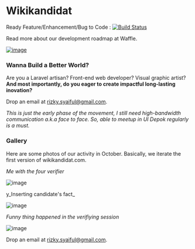 # Wikikandidat

Ready Feature/Enhancement/Bug to Code : [![Build Status](https://badge.waffle.io/rizkysyaiful/wikikandidat.png?label=Ready)](https://waffle.io/rizkysyaiful/wikikandidat)

Read more about our development roadmap at Waffle.

[![image](https://cloud.githubusercontent.com/assets/2253841/20073683/bbb76df0-a55f-11e6-9125-c5490f1dd4a0.png)](https://waffle.io/rizkysyaiful/wikikandidat)

### Wanna Build a Better World?

Are you a Laravel artisan? Front-end web developer? Visual graphic artist? **And most importantly, do you eager to create impactful long-lasting inovation?**

Drop an email at rizky.syaiful@gmail.com.

_This is just the early phase of the movement, I still need high-bandwidth communication a.k.a face to face. So, able to meetup in UI Depok regularly is a must._

### Gallery

Here are some photos of our activity in October. Basically, we iterate the first version of wikikandidat.com.

_Me with the four verifier_

![image](https://cloud.githubusercontent.com/assets/2253841/20076355/b1360070-a56a-11e6-9c82-19323f5cdf2b.png)

y_Inserting candidate's fact_

![image](https://cloud.githubusercontent.com/assets/2253841/20076043/679dd326-a569-11e6-9220-1e4e626bd7c4.png)

_Funny thing happened in the verifiying session_

![image](https://cloud.githubusercontent.com/assets/2253841/20075565/416d1844-a567-11e6-8e4f-13e159d99baa.png)

Drop an email at rizky.syaiful@gmail.com.